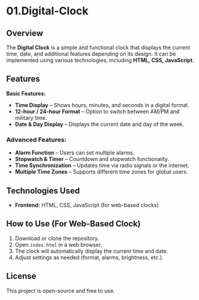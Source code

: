 # 01.Digital-Clock

## Overview
The **Digital Clock** is a simple and functional clock that displays the current time, date, and additional features depending on its design. It can be implemented using various technologies, including **HTML, CSS, JavaScript**.

## Features
 **Basic Features:**
- **Time Display** – Shows hours, minutes, and seconds in a digital format.
- **12-hour / 24-hour Format** – Option to switch between AM/PM and military time.
- **Date & Day Display** – Displays the current date and day of the week.

### **Advanced Features:**
- **Alarm Function** – Users can set multiple alarms.
- **Stopwatch & Timer** – Countdown and stopwatch functionality.
- **Time Synchronization** – Updates time via radio signals or the internet.
- **Multiple Time Zones** – Supports different time zones for global users.

## Technologies Used
- **Frontend:** HTML, CSS, JavaScript (for web-based clocks)

## How to Use (For Web-Based Clock)
1. Download or clone the repository.
2. Open `index.html` in a web browser.
3. The clock will automatically display the current time and date.
4. Adjust settings as needed (format, alarms, brightness, etc.).

## License
This project is open-source and free to use.

